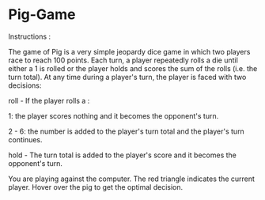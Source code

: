 # Pig-Game
Instructions :

The game of Pig is a very simple jeopardy dice game in which two players race to reach 100 points. Each turn, a player repeatedly rolls a die until either a 1 is rolled or the player holds and scores the sum of the rolls (i.e. the turn total). At any time during a player's turn, the player is faced with two decisions:

  roll - If the player rolls a :
  
   1: the player scores nothing and it becomes the opponent's turn.
   
   2 - 6: the number is added to the player's turn total and the player's turn continues.
   
  hold - The turn total is added to the player's score and it becomes the opponent's turn.
  
You are playing against the computer. The red triangle indicates the current player. Hover over the pig to get the optimal decision.
